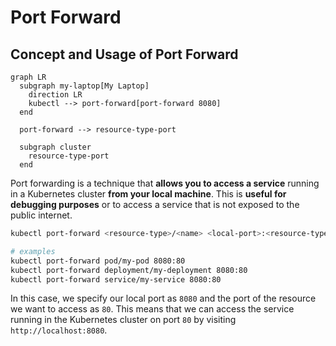 # Port Forward

## Concept and Usage of Port Forward

```mermaid
graph LR
  subgraph my-laptop[My Laptop]
    direction LR
    kubectl --> port-forward[port-forward 8080]
  end

  port-forward --> resource-type-port

  subgraph cluster
    resource-type-port
  end
```

Port forwarding is a technique that **allows you to access a service** running in a Kubernetes cluster **from your local machine**. This is **useful for debugging purposes** or to access a service that is not exposed to the public internet.

```bash
kubectl port-forward <resource-type>/<name> <local-port>:<resource-type-name-port>

# examples
kubectl port-forward pod/my-pod 8080:80
kubectl port-forward deployment/my-deployment 8080:80
kubectl port-forward service/my-service 8080:80
```

In this case, we specify our local port as `8080` and the port of the resource we want to access as `80`. This means that we can access the service running in the Kubernetes cluster on port `80` by visiting `http://localhost:8080`.

